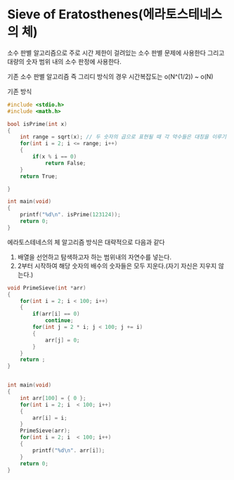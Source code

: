 # Sieve of Eratosthenes(에라토스테네스의 체)

소수 판별 알고리즘으로 주로 시간 제한이 걸려있는 소수 판별 문제에 사용한다
그리고 대량의 숫자 범위 내의 소수 판정에 사용한다.

기존 소수 판별 알고리즘 즉 그리디 방식의 경우 시간복잡도는 o(N^(1/2)) ~ o(N)

기존 방식
```c
#include <stdio.h>
#include <math.h>

bool isPrime(int x)
{
    int range = sqrt(x); // 두 숫자의 곱으로 표현될 때 각 약수들은 대칭을 이루기 때문에 제곱근까지만 파악하면 됨
    for(int i = 2; i <= range; i++)
    {
        if(x % i == 0)
            return False;
    }
    return True;

}

int main(void)
{
    printf("%d\n". isPrime(123124));
    return 0;
}
```


에라토스테네스의 체 알고리즘 방식은 대략적으로 다음과 같다

1. 배열을 선언하고 탐색하고자 하는 범위내의 자연수를 넣는다.
2. 2부터 시작하여 해당 숫자의 배수의 숫자들은 모두 지운다.(자기 자신은 지우지 않는다.)

```c
void PrimeSieve(int *arr)
{
    for(int i = 2; i < 100; i++)
    {
        if(arr[i] == 0)
            continue;
        for(int j = 2 * i; j < 100; j += i)
        {
            arr[j] = 0;
        }
    }
    return ;
}


int main(void)
{
    int arr[100] = { 0 };
    for(int i = 2; i  < 100; i++)
    {
        arr[i] = i;
    }
    PrimeSieve(arr);
    for(int i = 2; i  < 100; i++)
    {
        printf("%d\n". arr[i]);
    }
    return 0;
}

```